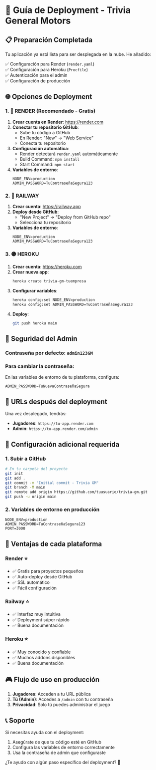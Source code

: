 # 🚀 Guía de Deployment - Trivia General Motors

## 📋 **Preparación Completada**

Tu aplicación ya está lista para ser desplegada en la nube. He añadido:

✅ Configuración para Render (`render.yaml`)  
✅ Configuración para Heroku (`Procfile`)  
✅ Autenticación para el admin  
✅ Configuración de producción  

## 🌐 **Opciones de Deployment**

### **1. 🎯 RENDER (Recomendado - Gratis)**

1. **Crear cuenta en Render**: https://render.com
2. **Conectar tu repositorio GitHub**:
   - Sube tu código a GitHub
   - En Render: "New" → "Web Service"
   - Conecta tu repositorio
3. **Configuración automática**: 
   - Render detectará `render.yaml` automáticamente
   - Build Command: `npm install`
   - Start Command: `npm start`
4. **Variables de entorno**:
   ```
   NODE_ENV=production
   ADMIN_PASSWORD=TuContraseñaSegura123
   ```

### **2. 🚂 RAILWAY**

1. **Crear cuenta**: https://railway.app
2. **Deploy desde GitHub**:
   - "New Project" → "Deploy from GitHub repo"
   - Selecciona tu repositorio
3. **Variables de entorno**:
   ```
   NODE_ENV=production
   ADMIN_PASSWORD=TuContraseñaSegura123
   ```

### **3. 🟣 HEROKU**

1. **Crear cuenta**: https://heroku.com
2. **Crear nueva app**:
   ```bash
   heroku create trivia-gm-tuempresa
   ```
3. **Configurar variables**:
   ```bash
   heroku config:set NODE_ENV=production
   heroku config:set ADMIN_PASSWORD=TuContraseñaSegura123
   ```
4. **Deploy**:
   ```bash
   git push heroku main
   ```

## 🔐 **Seguridad del Admin**

### **Contraseña por defecto**: `admin123GM`

### **Para cambiar la contraseña**:
En las variables de entorno de tu plataforma, configura:
```
ADMIN_PASSWORD=TuNuevaContraseñaSegura
```

## 📱 **URLs después del deployment**

Una vez desplegado, tendrás:

- **Jugadores**: `https://tu-app.render.com`
- **Admin**: `https://tu-app.render.com/admin`

## 🔧 **Configuración adicional requerida**

### **1. Subir a GitHub**

```bash
# En tu carpeta del proyecto
git init
git add .
git commit -m "Initial commit - Trivia GM"
git branch -M main
git remote add origin https://github.com/tuusuario/trivia-gm.git
git push -u origin main
```

### **2. Variables de entorno en producción**

```env
NODE_ENV=production
ADMIN_PASSWORD=TuContraseñaSegura123
PORT=3000
```

## 🌟 **Ventajas de cada plataforma**

### **Render** ⭐
- ✅ Gratis para proyectos pequeños
- ✅ Auto-deploy desde GitHub
- ✅ SSL automático
- ✅ Fácil configuración

### **Railway** ⭐
- ✅ Interfaz muy intuitiva
- ✅ Deployment súper rápido
- ✅ Buena documentación

### **Heroku** ⭐
- ✅ Muy conocido y confiable
- ✅ Muchos addons disponibles
- ✅ Buena documentación

## 🎮 **Flujo de uso en producción**

1. **Jugadores**: Acceden a tu URL pública
2. **Tú (Admin)**: Accedes a `/admin` con tu contraseña
3. **Privacidad**: Solo tú puedes administrar el juego

## 📞 **Soporte**

Si necesitas ayuda con el deployment:

1. Asegúrate de que tu código esté en GitHub
2. Configura las variables de entorno correctamente
3. Usa la contraseña de admin que configuraste

¿Te ayudo con algún paso específico del deployment? 🚀
